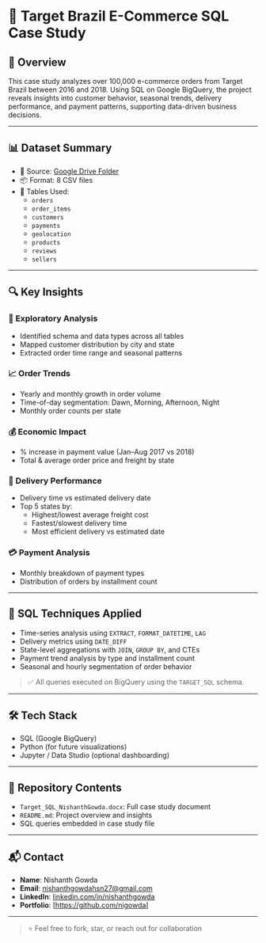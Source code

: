 # 🛒 Target Brazil E-Commerce SQL Case Study

## 📌 Overview
This case study analyzes over 100,000 e-commerce orders from Target Brazil between 2016 and 2018. Using SQL on Google BigQuery, the project reveals insights into customer behavior, seasonal trends, delivery performance, and payment patterns, supporting data-driven business decisions.

---

## 📊 Dataset Summary

- 📁 Source: [Google Drive Folder](https://drive.google.com/drive/folders/1TGEc66YKbD443nslRi1bWgVd238gJCnb)
- 📦 Format: 8 CSV files
- 📂 Tables Used:
  - `orders`
  - `order_items`
  - `customers`
  - `payments`
  - `geolocation`
  - `products`
  - `reviews`
  - `sellers`

---

## 🔍 Key Insights

### 🧭 Exploratory Analysis
- Identified schema and data types across all tables
- Mapped customer distribution by city and state
- Extracted order time range and seasonal patterns

### 📈 Order Trends
- Yearly and monthly growth in order volume
- Time-of-day segmentation: Dawn, Morning, Afternoon, Night
- Monthly order counts per state

### 💰 Economic Impact
- % increase in payment value (Jan–Aug 2017 vs 2018)
- Total & average order price and freight by state

### 🚚 Delivery Performance
- Delivery time vs estimated delivery date
- Top 5 states by:
  - Highest/lowest average freight cost
  - Fastest/slowest delivery time
  - Most efficient delivery vs estimated date

### 💳 Payment Analysis
- Monthly breakdown of payment types
- Distribution of orders by installment count

---

## 🧠 SQL Techniques Applied

- Time-series analysis using `EXTRACT`, `FORMAT_DATETIME`, `LAG`
- Delivery metrics using `DATE_DIFF`
- State-level aggregations with `JOIN`, `GROUP BY`, and CTEs
- Payment trend analysis by type and installment count
- Seasonal and hourly segmentation of order behavior

> ✅ All queries executed on BigQuery using the `TARGET_SQL` schema.

---

## 🛠️ Tech Stack

- SQL (Google BigQuery)
- Python (for future visualizations)
- Jupyter / Data Studio (optional dashboarding)

---

## 📁 Repository Contents

- `Target_SQL_NishanthGowda.docx`: Full case study document
- `README.md`: Project overview and insights
- SQL queries embedded in case study file

---

## 📬 Contact

- **Name**: Nishanth Gowda  
- **Email**: [nishanthgowdahsn27@gmail.com](mailto:nishanthgowdahsn27@gmail.com)  
- **LinkedIn**: [linkedin.com/in/nishanthgowda](https://www.linkedin.com/in/nishanthgowdahsn27/)  
- **Portfolio**: [https://github.com/nigowda]

---

> ⭐ Feel free to fork, star, or reach out for collaboration
